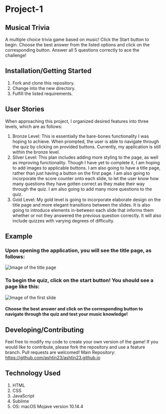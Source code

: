 # Project-1
## Musical Trivia
A multiple choice trivia game based on music! Click the Start button to begin. Choose the best answer from the listed options and click on the corresponding button. Answer all 5 questions correctly to ace the challenge!
## Installation/Getting Started
1) Fork and clone this repository.
2) Change into the new directory.
3) Fulfill the listed requirements.
## User Stories
When approaching this project, I organized desired features into three levels, which are as follows:
1) Bronze Level: This is essentially the bare-bones functionality I was hoping to achieve. When prompted, the user is able to navigate through the quiz by clicking on provided buttons. Currently, my application is still within the bronze level. 
2) Silver Level: This plan includes adding more styling to the page, as well as improving functionality. Though I have yet to complete it, I am hoping to add images to applicable buttons. I am also going to have a title page, rather than just having a button on the first page. I am also going to incorporate the score counter onto each slide, to let the user know how many questions they have gotten correct as they make their way through the quiz. I am also going to add many more questions to the quiz.
3) Gold Level: My gold level is going to incorporate elaborate design on the title page and more elegant transitions between the slides. It is also going to introduce elements in-between each slide that informs them whether or not they answered the previous question correctly. It will also include quizzes with varying degrees of difficulty.
## Example
### Upon opening the application, you will see the title page, as follows:
![Image of the title page](https://i.imgur.com/gKAp98L.png)
### To begin the quiz, click on the start button! You should see a page like this:
![Image of the first slide](https://i.imgur.com/YRLtLdZ.png)
#### Choose the best answer and click on the corresponding button to navigate through the quiz and test your music knowledge!



## Developing/Contributing
Feel free to modify my code to create your own version of the game! If you would like to contribute, please fork the repository and use a feature branch. Pull requests are welcomed!
Main Repository: https://github.com/ashtin23/ashtin23.github.io
## Technology Used
1) HTML 
2) CSS 
3) JavaScript
4) Sublime
5) OS: macOS Mojave version 10.14.4

